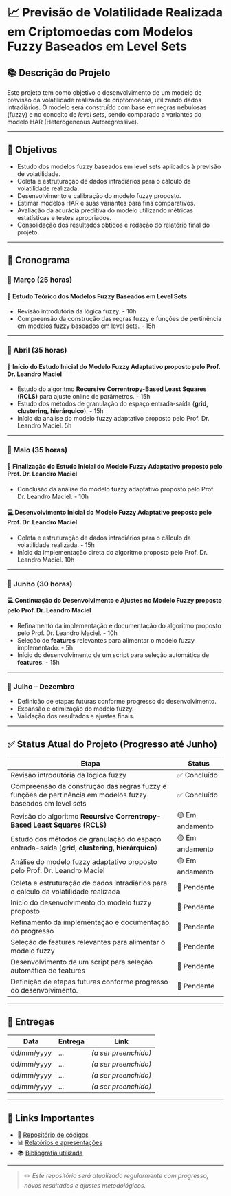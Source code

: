 # 📈 Previsão de Volatilidade Realizada em Criptomoedas com Modelos Fuzzy Baseados em Level Sets

## 📚 Descrição do Projeto
Este projeto tem como objetivo o desenvolvimento de um modelo de previsão da volatilidade realizada de criptomoedas, utilizando dados intradiários. O modelo será construído com base em regras nebulosas (fuzzy) e no conceito de *level sets*, sendo comparado a variantes do modelo HAR (Heterogeneous Autoregressive).

---

## 🎯 Objetivos

- Estudo dos modelos fuzzy baseados em level sets aplicados à previsão de volatilidade.  
- Coleta e estruturação de dados intradiários para o cálculo da volatilidade realizada.  
- Desenvolvimento e calibração do modelo fuzzy proposto.  
- Estimar modelos HAR e suas variantes para fins comparativos. 
- Avaliação da acurácia preditiva do modelo utilizando métricas estatísticas e testes apropriados.  
- Consolidação dos resultados obtidos e redação do relatório final do projeto.

---

## 📅 Cronograma

### 📅 Março  (25 horas)
#### 📖 Estudo Teórico dos Modelos Fuzzy Baseados em Level Sets  
- Revisão introdutória da lógica fuzzy. - 10h
- Compreensão da construção das regras fuzzy e funções de pertinência em modelos fuzzy baseados em level sets. - 15h

---

### 📅 Abril  (35 horas)
#### 📖 Início do Estudo Inicial do Modelo Fuzzy Adaptativo proposto pelo Prof. Dr. Leandro Maciel
- Estudo do algoritmo **Recursive Correntropy-Based Least Squares (RCLS)** para ajuste online de parâmetros. - 15h 
- Estudo dos métodos de granulação do espaço entrada-saída (**grid, clustering, hierárquico**). - 15h
- Início da análise do modelo fuzzy adaptativo proposto pelo Prof. Dr. Leandro Maciel. 5h

---

### 📅 Maio  (35 horas)
#### 📖 Finalização do Estudo Inicial do Modelo Fuzzy Adaptativo proposto pelo Prof. Dr. Leandro Maciel
- Conclusão da análise do modelo fuzzy adaptativo proposto pelo Prof. Dr. Leandro Maciel. - 10h

#### 💻 Desenvolvimento Inicial do Modelo Fuzzy Adaptativo proposto pelo Prof. Dr. Leandro Maciel
- Coleta e estruturação de dados intradiários para o cálculo da volatilidade realizada. - 15h
- Início da implementação direta do algoritmo proposto pelo Prof. Dr. Leandro Maciel. 10h

---

### 📅 Junho  (30 horas)
#### 💻 Continuação do Desenvolvimento e Ajustes no Modelo Fuzzy proposto pelo Prof. Dr. Leandro Maciel
- Refinamento da implementação e documentação do algoritmo proposto pelo Prof. Dr. Leandro Maciel. - 10h
- Seleção de **features** relevantes para alimentar o modelo fuzzy implementado. - 5h
- Início do desenvolvimento de um script para seleção automática de **features**. - 15h

---

### 📅 Julho – Dezembro  
- Definição de etapas futuras conforme progresso do desenvolvimento.  
- Expansão e otimização do modelo fuzzy.  
- Validação dos resultados e ajustes finais.  


---

## ✅ Status Atual do Projeto (Progresso até Junho)

| Etapa                                             | Status  |
|--------------------------------------------------|------------|
| Revisão introdutória da lógica fuzzy | ✅ Concluído |
| Compreensão da construção das regras fuzzy e funções de pertinência em modelos fuzzy baseados em level sets | ✅ Concluído |
| Revisão do algoritmo **Recursive Correntropy-Based Least Squares (RCLS)**  | 🟡 Em andamento |
| Estudo dos métodos de granulação do espaço entrada-saída (**grid, clustering, hierárquico**) | 🟡 Em andamento |
| Análise do modelo fuzzy adaptativo proposto pelo Prof. Dr. Leandro Maciel | 🟡 Em andamento |
| Coleta e estruturação de dados intradiários para o cálculo da volatilidade realizada  | 🔲 Pendente |
| Início do desenvolvimento do modelo fuzzy proposto         | 🔲 Pendente |
| Refinamento da implementação e documentação do progresso | 🔲 Pendente |
| Seleção de features relevantes para alimentar o modelo fuzzy | 🔲 Pendente |
| Desenvolvimento de um script para seleção automática de features | 🔲 Pendente |
| Definição de etapas futuras conforme progresso do desenvolvimento.          | 🔲 Pendente |

---

## 📂 Entregas
| Data  | Entrega                                   | Link |
|----------------|-------------------------------------------|------|
| dd/mm/yyyy     | ... | _(a ser preenchido)_ |
| dd/mm/yyyy     | ... | _(a ser preenchido)_ |
| dd/mm/yyyy     | ... | _(a ser preenchido)_ |
| dd/mm/yyyy     | ... | _(a ser preenchido)_ |

---

## 🔗 Links Importantes
- 📁 [Repositório de códigos](#)
- 📊 [Relatórios e apresentações](#)
- 📚 [Bibliografia utilizada](#)
---

> ✏️ *Este repositório será atualizado regularmente com progresso, novos resultados e ajustes metodológicos.* 
